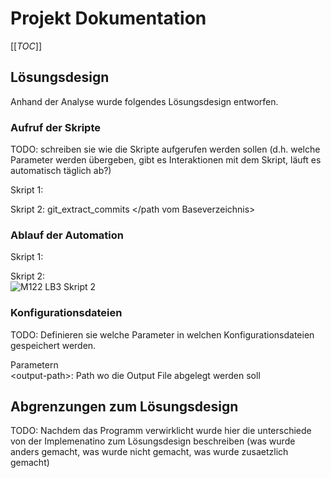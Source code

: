 # Projekt Dokumentation

[[_TOC_]]

## Lösungsdesign
Anhand der Analyse wurde folgendes Lösungsdesign entworfen.

### Aufruf der Skripte

TODO: schreiben sie wie die Skripte aufgerufen werden sollen (d.h. welche Parameter werden übergeben, gibt es Interaktionen mit dem Skript, läuft es automatisch täglich ab?)

Skript 1: <br>

Skript 2: git_extract_commits </path vom Baseverzeichnis> <Name vom Output File>

### Ablauf der Automation

Skript 1:<br>

Skript 2:<br>
![M122 LB3 Skript 2](https://user-images.githubusercontent.com/44444958/176895182-c3f02212-e999-4e00-b0ef-35acf3d87e03.png)


### Konfigurationsdateien

TODO: Definieren sie welche Parameter in welchen Konfigurationsdateien gespeichert werden.
  
Parametern<br>
&lt;output-path>: Path wo die Output File abgelegt werden soll<br>

## Abgrenzungen zum Lösungsdesign

TODO: Nachdem das Programm verwirklicht wurde hier die unterschiede von der Implemenatino zum Lösungsdesign beschreiben (was wurde anders gemacht, was wurde nicht gemacht, was wurde zusaetzlich gemacht)
